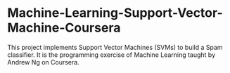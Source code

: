 # Machine-Learning-Support-Vector-Machine-Coursera
This project implements Support Vector Machines (SVMs) to build a Spam classifier. It is the programming exercise of Machine Learning taught by Andrew Ng on Coursera.
